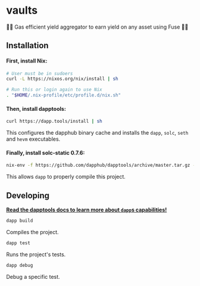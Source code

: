 # vaults

🧙‍♂️ Gas efficient yield aggregator to earn yield on any asset using Fuse 🧙‍♂️

## Installation

#### First, install Nix:

```sh
# User must be in sudoers
curl -L https://nixos.org/nix/install | sh

# Run this or login again to use Nix
. "$HOME/.nix-profile/etc/profile.d/nix.sh"
```

#### Then, install dapptools:

```sh
curl https://dapp.tools/install | sh
```

This configures the dapphub binary cache and installs the `dapp`, `solc`, `seth` and `hevm` executables.

#### Finally, install solc-static 0.7.6:

```sh
nix-env -f https://github.com/dapphub/dapptools/archive/master.tar.gz -iA solc-static-versions.solc_0_7_6
```

This allows `dapp` to properly compile this project.

## Developing

[**Read the dapptools docs to learn more about `dapp`s capabilities!**](https://github.com/dapphub/dapptools/tree/master/src/dapp)

```sh
dapp build
```

Compiles the project.

```sh
dapp test
```

Runs the project's tests.

```sh
dapp debug
```

Debug a specific test.
